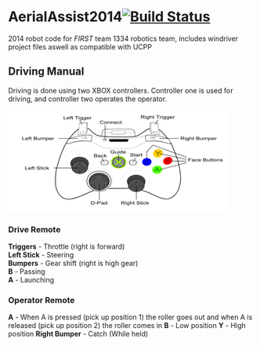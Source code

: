 AerialAssist2014[![Build Status](https://travis-ci.org/frc1334/AerialAssist2014.png?branch=master)](https://travis-ci.org/frc1334/AerialAssist2014)
================

2014 robot code for _FIRST_  team 1334 robotics team, includes windriver project files aswell as compatible with UCPP

Driving Manual
---------------

Driving is done using two XBOX controllers.  Controller one is used for driving, and controller two operates the operator.

![xbox controller][xbox]

### Drive Remote #####

**Triggers** - Throttle (right is forward)    
**Left Stick** - Steering   
**Bumpers** - Gear shift (right is high gear)   
**B** - Passing   
**A** - Launching 

### Operator Remote #####

**A** - When A is pressed (pick up position 1) the roller goes out and when A is released (pick up position 2) the roller comes in
**B** - Low position
**Y** - High position
**Right Bumper** - Catch (While held)


[xbox]: xbox-controller.png  "XBOX Controller"
